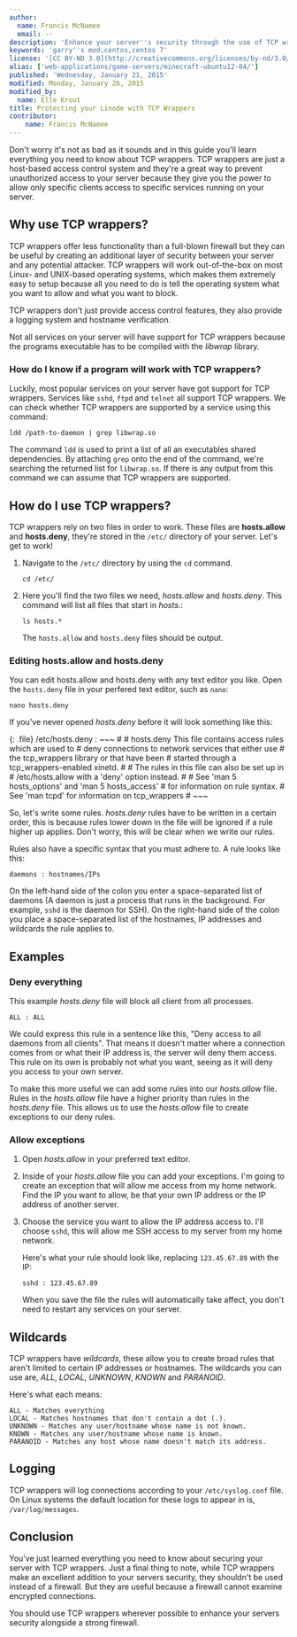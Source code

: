 ```yaml
---
author:
  name: Francis McNamee
  email: --
description: 'Enhance your server''s security through the use of TCP wrasppers'
keywords: 'garry''s mod,centos,centos 7'
license: '[CC BY-ND 3.0](http://creativecommons.org/licenses/by-nd/3.0/us/)'
alias: ['web-applications/game-servers/minecraft-ubuntu12-04/']
published: 'Wednesday, January 21, 2015'
modified: Monday, January 26, 2015
modified_by:
  name: Elle Krout
title: Protecting your Linode with TCP Wrappers
contributor:
    name: Francis McNamee
---
```


Don't worry it's not as bad as it sounds and in this guide you'll learn everything you need to know about TCP wrappers. TCP wrappers are just a host-based access control system and they're a great way to prevent unauthorized access to your server because they give you the power to allow only specific clients access to specific services running on your server.

## Why use TCP wrappers?

TCP wrappers offer less functionality than a full-blown firewall but they can be useful by creating an additional layer of security between your server and any potential attacker. TCP wrappers will work out-of-the-box on most Linux- and UNIX-based operating systems, which makes them extremely easy to setup because all you need to do is tell the operating system what you want to allow and what you want to block.

TCP wrappers don't just provide access control features, they also provide a logging system and hostname verification.

Not all services on your server will have support for TCP wrappers because the programs executable has to be compiled with the *libwrap* library.

### How do I know if a program will work with TCP wrappers?

Luckily, most popular services on your server have got support for TCP wrappers. Services like `sshd`, `ftpd` and `telnet` all support TCP wrappers. We can check whether TCP wrappers are supported by a service using this command:

    ldd /path-to-daemon | grep libwrap.so

The command `ldd` is used to print a list of all an executables shared dependencies. By attaching `grep` onto the end of the command, we're searching the returned list for `libwrap.so`. If there is any output from this command we can assume that TCP wrappers are supported.

## How do I use TCP wrappers?

TCP wrappers rely on two files in order to work. These files are **hosts.allow** and **hosts.deny**, they're stored in the `/etc/` directory of your server. Let's get to work!

1.  Navigate to the `/etc/` directory by using the `cd` command.

        cd /etc/

2.  Here you'll find the two files we need, *hosts.allow* and *hosts.deny*. This command will list all files that start in *hosts.*:

        ls hosts.*

    The `hosts.allow` and `hosts.deny` files should be output.

### Editing hosts.allow and hosts.deny

You can edit hosts.allow and hosts.deny with any text editor you like. Open the `hosts.deny` file in your perfered text editor, such as `nano`:

    nano hosts.deny

If you've never opened *hosts.deny* before it will look something like this:

{: .file}
/etc/hosts.deny
:   ~~~
    #
    # hosts.deny	This file contains access rules which are used to
	#		deny connections to network services that either use
	#		the tcp_wrappers library or that have been
	#		started through a tcp_wrappers-enabled xinetd.
	#
	#		The rules in this file can also be set up in
	#		/etc/hosts.allow with a 'deny' option instead.
	#
	#		See 'man 5 hosts_options' and 'man 5 hosts_access'
	#		for information on rule syntax.
	#		See 'man tcpd' for information on tcp_wrappers
	#
    ~~~

So, let's write some rules. *hosts.deny* rules have to be written in a certain order, this is because rules lower down in the file will be ignored if a rule higher up applies. Don't worry, this will be clear when we write our rules.

Rules also have a specific syntax that you must adhere to. A rule looks like this:

    daemons : hostnames/IPs

On the left-hand side of the colon you enter a space-separated list of daemons (A daemon is just a process that runs in the background. For example, `sshd` is the daemon for SSH). On the right-hand side of the colon you place a space-separated list of the hostnames, IP addresses and wildcards the rule applies to. 

## Examples

### Deny everything
This example *hosts.deny* file will block all client from all processes.

    ALL : ALL

We could express this rule in a sentence like this, "Deny access to all daemons from all clients". That means it doesn't matter where a connection comes from or what their IP address is, the server will deny them access. This rule on its own is probably not what you want, seeing as it will deny you access to your own server.

To make this more useful we can add some rules into our *hosts.allow* file. Rules in the *hosts.allow* file have a higher priority than rules in the *hosts.deny* file. This allows us to use the *hosts.allow* file to create exceptions to our deny rules.

### Allow exceptions

1.  Open *hosts.allow* in your preferred text editor.

2.  Inside of your *hosts.allow* file you can add your exceptions. I'm going to create an exception that will allow me access from my home network. Find the IP you want to allow, be that your own IP address or the IP address of another server.

3.  Choose the service you want to allow the IP address access to. I'll choose `sshd`, this will allow me SSH access to my server from my home network.

    Here's what your rule should look like, replacing `123.45.67.89` with the IP:

        sshd : 123.45.67.89

    When you save the file the rules will automatically take affect, you don't need to restart any services on your server.

## Wildcards

TCP wrappers have *wildcards*, these allow you to create broad rules that aren't limited to certain IP addresses or hostnames. The wildcards you can use are, *ALL*, *LOCAL*, *UNKNOWN*, *KNOWN* and *PARANOID*.

Here's what each means:

    ALL - Matches everything
    LOCAL - Matches hostnames that don't contain a dot (.).
    UNKNOWN - Matches any user/hostname whose name is not known.
    KNOWN - Matches any user/hostname whose name is known.
    PARANOID - Matches any host whose name doesn't match its address.


## Logging

TCP wrappers will log connections according to your `/etc/syslog.conf` file. On Linux systems the default location for these logs to appear in is, `/var/log/messages`.

## Conclusion

You've just learned everything you need to know about securing your server with TCP wrappers. Just a final thing to note, while TCP wrappers make an excellent addition to your servers security, they shouldn't be used instead of a firewall. But they are useful because a firewall cannot examine encrypted connections.

You should use TCP wrappers wherever possible to enhance your servers security alongside a strong firewall.
